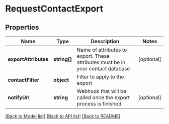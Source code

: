 # RequestContactExport

## Properties
Name | Type | Description | Notes
------------ | ------------- | ------------- | -------------
**exportAttributes** | **string[]** | Name of attributes to export. These attributes must be in your contact database | [optional] 
**contactFilter** | **object** | Filter to apply to the export | 
**notifyUrl** | **string** | Webhook that will be called once the export process is finished | [optional] 

[[Back to Model list]](../../README.md#documentation-for-models) [[Back to API list]](../../README.md#documentation-for-api-endpoints) [[Back to README]](../../README.md)


